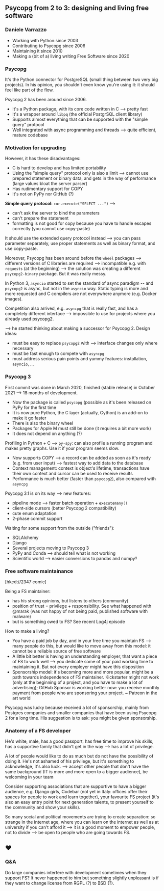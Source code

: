 ## Psycopg from 2 to 3: designing and living free software
### Daniele Varrazzo

- Working with Python since 2003
- Contributing to Psycopg since 2006
- Maintaining it since 2010
- Making a (bit of a) living writing Free Software since 2020

### Psycopg
It's the Python connector for PostgreSQL (small thing between two very big
projects). In his opinion, you shouldn't even know you're using it: it should
feel like part of the flow. 

Psycopg 2 has been around since 2006. 
- It's a Python package, with its core code written in C --> pretty fast
- It's a wrapper around `libpq` (the official PostgrSQL client library) 
- Supports almost everything that can be supported with the "simple query"
  protocol 
- Well integrated with async programming and threads
--> quite efficient, mature codebase

### Motivation for upgrading
However, it has these disadvantages:
- C is hard to develop and has limited portability
- Using the "simple query" protocol only is also a limit --> cannot use prepared
  statement or binary data, and gets in the way of performance (large values
  bloat the server parser)
- Has rudimentary support for COPY
- It's not on PyPy nor GitHub (?)
  
**Simple query protocol**: 
`cur.execute("SELECT ...")` -->
- can't ask the server to bind the parameters
- can't prepare the statement
- formatting is not good for copy because you have to handle escapes correctly
  (you cannot use copy-paste)

It should use the extended query protocol instead --> you can pass parameter
separately, use proper statements as well as binary format, and use copy-paste. 

Moreover, Psycopg has been around before the `wheel` packages --> different
versions of C libraries are required --> incompatible e.g. with `requests` (at
the beginning) --> the solution was creating a different `psycopg2-binary`
package. But it was really messy.

In Python 3, `asyncio` started to set the standard of async paradigm -- and
`psycopg2` is async, but not in the `asyncio` way. Static typing is more and
more requested and C compilers are not everywhere anymore (e.g. Docker images). 

Competition also arrived, e.g. `asyncpg` that is really fast, and has a
completely different interface --> impossible to use for projects where you
already used psycopg2.

--> he started thinking about making a successor for Psycopg 2. Design ideas:
- must be easy to replace `psycopg2` with --> interface changes only where
  necessary 
- must be fast enough to compete with `asyncpg`
- must address serious pain points and yummy features: installation, `asyncio`,
  ... 

### Psycopg 3
First commit was done in March 2020, finished (stable release) in October 2021
--> 18 months of development.

- Now the package is called `psycopg` (possible as it's been released on PyPy
  for the first time
- It is now pure Python, the C layer (actually, Cython) is an add-on to make it
  go faster 
- There is also the binary wheel
- Packages for Apple M must still be done (it requires a bit more work)
- It does not depend on anything (?)

Profiling in Python + C --> `py-spy`: can also profile a running program and
makes pretty graphs. Use it if your program seems slow.

- Now supports COPY --> a record can be added as soon as it's ready (e.g. from
  user input) --> fastest way to add data to the database
- Context management: context is object's lifetime, transactions have their own 
  context and cursor can be used to receive results
- Performance is much better (faster than `psycopg2`), also compared with
  `asyncpg` 

Psycopg 3.1 is on its way --> new features:
- pipeline mode --> faster batch operation + `executemany()`
- client-side cursors (better Psycopg 2 compatibility)
- cute enum adaptation
- 2-phase commit support

Waiting for some support from the outside ("friends"):
- SQLAlchemy
- Django
- Several projects moving to Psycopg 3
- PyPy and Conda --> should tell what is not working
- Scientific world --> easier conversions to pandas and numpy? 

### Free software maintainance
[hkcd://2347 comic]

Being a FS maintainer:
- has his strong opinions, but listens to others (community) 
- position of trust = privilege + responsibility. See what happened with @marak
  (was not happy of not being paid, published software with malware)
- but is something owed to FS? See recent Log4j episode

How to make a living?
- You have a paid job by day, and in your free time you maintain FS --> many
  people do this, but would like to move away from this model: it cannot be a
  reliable source of free software
- A little bit better is having an understanding employer, that want a piece of
  FS to work well --> you dedicate some of your paid working time to maintaining
  it. But not every employer might have this disposition
- Sponsorship model: it's becoming more and more popular, might be a path
  towards independence of FS maintainer. Kickstarter might not work (only at the
  beginning of a project, and you have to make a lot of advertising); GitHub
  Sponsor is working better now: you receive monthly payment from people who are
  sponsoring your project. ~ Patreon in the art world

Psycopg was lucky because received a lot of sponsorship, mainly from Postgres
companies and smaller companies that have been using Psycopg 2 for a long time.
His suggestion is to ask: you might be given sponsorship. 

### Anatomy of a FS developer
He's white, male, has a good passport, has free time to improve his skills, has
a supportive family that didn't get in the way --> has a lot of privilege.

A lot of people would like to do as much but do not have the possibility of
doing it. He's not ashamed of his privilege, but it's something to acknowledge,
it's also luck. 
--> accept other people that don't have the same background (IT is more and more
open to a bigger audience), be welcoming in your team 

Consider supporting associations that are supportive to have a bigger audience,
e.g. Django girls, Codebar (not yet in Italy: offices offer their spaces for
people to work and learn together), your favourite FS project (it's also an easy
entry point for next generation talents, to present yourself to the community
and show your skills). 

So many social and political movements are trying to create separation: so
strange in the internet age, where you can learn on the internet as well as at
university if you can't afford it --> it is a good moment to empower people, not
to divide --> be open to people who are going towards FS.

♥️
---

### Q&A
Do large companies interfere with development sometimes when they support FS? It
never happened to him but something slightly unpleasant is if they want to
change license from RGPL (?) to BSD (?).